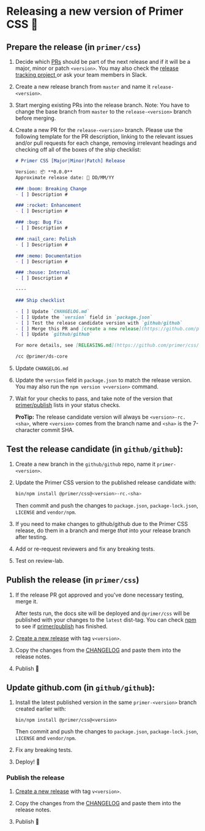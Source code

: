 # Releasing a new version of Primer CSS 🎉

## Prepare the release (in `primer/css`)

1. Decide which [PRs](https://github.com/primer/css/pulls) should be part of the next release and if it will be a major, minor or patch `<version>`. You may also check the [release tracking project
](https://github.com/primer/css/projects/2#column-4482699) or ask your team members in Slack.

1. Create a new release branch from `master` and name it `release-<version>`.

1. Start merging existing PRs into the release branch. Note: You have to change the base branch from `master` to the `release-<version>` branch before merging.

1. Create a new PR for the `release-<version>` branch. Please use the following template for the PR description, linking to the relevant issues and/or pull requests for each change, removing irrelevant headings and checking off all of the boxes of the ship checklist:

    ```md
    # Primer CSS [Major|Minor|Patch] Release

    Version: 📦 **0.0.0**
    Approximate release date: 📆 DD/MM/YY

    ### :boom: Breaking Change
    - [ ] Description #

    ### :rocket: Enhancement
    - [ ] Description #

    ### :bug: Bug Fix
    - [ ] Description #

    ### :nail_care: Polish
    - [ ] Description #

    ### :memo: Documentation
    - [ ] Description #

    ### :house: Internal
    - [ ] Description #

    ----

    ### Ship checklist

    - [ ] Update `CHANGELOG.md`
    - [ ] Update the `version` field in `package.json`
    - [ ] Test the release candidate version with `github/github`
    - [ ] Merge this PR and [create a new release](https://github.com/primer/css/releases/new)
    - [ ] Update `github/github`

    For more details, see [RELEASING.md](https://github.com/primer/css/blob/master/RELEASING.md).

    /cc @primer/ds-core
    ```

1. Update `CHANGELOG.md`

1. Update the `version` field in `package.json` to match the release version. You may also run the `npm version v<version>` command.

1. Wait for your checks to pass, and take note of the version that [primer/publish] lists in your status checks.

    **ProTip:** The release candidate version will always be `<version>-rc.<sha>`, where `<version>` comes from the branch name and `<sha>` is the 7-character commit SHA.


## Test the release candidate (in `github/github`):

1. Create a new branch in the `github/github` repo, name it `primer-<version>`.

1. Update the Primer CSS version to the published release candidate with:

    ```sh
    bin/npm install @primer/css@<version>-rc.<sha>
    ```

    Then commit and push the changes to `package.json`, `package-lock.json`, `LICENSE` and `vendor/npm`.

1. If you need to make changes to github/github due to the Primer CSS release, do them in a branch and merge _that_ into your release branch after testing.

1. Add or re-request reviewers and fix any breaking tests.

1. Test on review-lab.


## Publish the release (in `primer/css`)

1. If the release PR got approved and you've done necessary testing, merge it.

    After tests run, the docs site will be deployed and `@primer/css` will be published with your changes to the `latest` dist-tag. You can check [npm](https://www.npmjs.com/package/@primer/css?activeTab=versions) to see if [primer/publish] has finished.

1. [Create a new release](https://github.com/primer/primer/releases/new) with tag `v<version>`.

1. Copy the changes from the [CHANGELOG] and paste them into the release notes.

1. Publish 🎉


## Update github.com (in `github/github`):

1. Install the latest published version in the same `primer-<version>` branch created earlier with:

    ```
    bin/npm install @primer/css@<version>
    ```

    Then commit and push the changes to `package.json`, `package-lock.json`, `LICENSE` and `vendor/npm`.

1. Fix any breaking tests.

1. Deploy! :rocket:


### Publish the release

1. [Create a new release](https://github.com/primer/css/releases/new) with tag `v<version>`.

2. Copy the changes from the [CHANGELOG] and paste them into the release notes.

3. Publish 🎉


[changelog]: ../CHANGELOG.md
[primer/publish]: https://github.com/primer/publish
